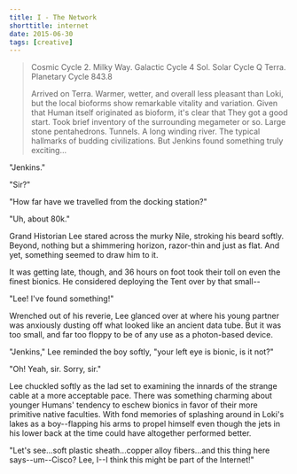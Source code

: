 ```yaml
---
title: I - The Network
shorttitle: internet
date: 2015-06-30
tags: [creative]
---
```


> Cosmic Cycle 2.
> Milky Way. Galactic Cycle 4
> Sol. Solar Cycle Q
> Terra. Planetary Cycle 843.8
> 
> Arrived on Terra. Warmer, wetter, and overall less pleasant than Loki, but the
> local bioforms show remarkable vitality and variation. Given that Human itself
> originated as bioform, it's clear that They got a good start. Took brief
> inventory of the surrounding megameter or so. Large stone pentahedrons. Tunnels.
> A long winding river. The typical hallmarks of budding civilizations. But Jenkins 
> found something truly exciting...

"Jenkins."

"Sir?"

"How far have we travelled from the docking station?"

"Uh, about 80k."

Grand Historian Lee stared across the murky Nile, stroking his beard softly. Beyond, nothing but a shimmering horizon, razor-thin and just as flat. And yet, something seemed to draw him to it.

It was getting late, though, and 36 hours on foot took their toll on even the finest bionics. He considered deploying the Tent over by that small--

"Lee! I've found something!"

Wrenched out of his reverie, Lee glanced over at where his young partner was anxiously dusting off what looked like an ancient data tube. But it was too small, and far too floppy to be of any use as a photon-based device. 

"Jenkins," Lee reminded the boy softly, "your left eye is bionic, is it not?"

"Oh! Yeah, sir. Sorry, sir."

Lee chuckled softly as the lad set to examining the innards of the strange cable at a more acceptable pace. There was something charming about younger Humans' tendency to eschew bionics in favor of their more primitive native faculties. With fond memories of splashing around in Loki's lakes as a boy--flapping his arms to propel himself even though the jets in his lower back at the time could have altogether performed better.

"Let's see...soft plastic sheath...copper alloy fibers...and this thing here says--um--Cisco? Lee, I--I think this might be part of the Internet!"
